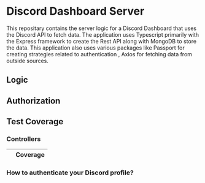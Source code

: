 # Discord Dashboard Server

This repositary contains the server logic for a Discord Dashboard that uses the Discord API to fetch data. The application uses Typescript primarily with the Express framework to create the Rest API along with MongoDB to store the data. This application also uses various packages like Passport for creating strategies related to authentication , Axios for fetching data from outside sources.  

## Logic

## Authorization 

## Test Coverage 

### Controllers 

|  | Coverage |
| ------------ | -------- |


### How to authenticate your Discord profile? 





